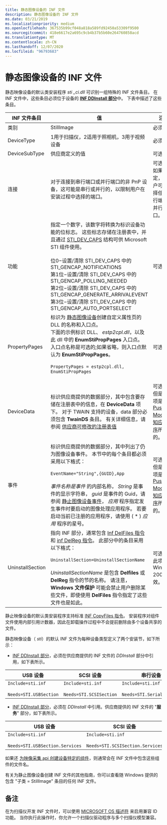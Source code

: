 ```yaml
---
title: 静态图像设备的 INF 文件
description: 静态图像设备的 INF 文件
ms.date: 03/21/2019
ms.localizationpriority: medium
ms.openlocfilehash: 367535b99cf048a818a589fd92450a53309f9500
ms.sourcegitcommit: 418e6617e2a695c9cb4b37b5b60e264760858acd
ms.translationtype: MT
ms.contentlocale: zh-CN
ms.lasthandoff: 12/07/2020
ms.locfileid: "96793683"
---
```

# <a name="inf-files-for-still-image-devices"></a>静态图像设备的 INF 文件

静态映像设备的默认类安装程序 *sti \_ci.dll* 可识别一组特殊的 INF 文件条目。 在 INF 文件中，这些条目必须位于设备的 [**INF DDInstall 部分**](../install/inf-ddinstall-section.md)中。 下表中描述了这些条目。

| INF 文件条目 | 值 | 注释 |
| --- | --- | --- |
| 类别 | StillImage | 必须 |
| DeviceType | 1用于扫描仪，2适用于照相机，3用于视频设备 | 必须 |
| DeviceSubType | 供应商定义的值 | 可选 |
| 连接 | 对于连接到串行端口或并行端口的非 PnP 设备，这可能是串行或并行的，以限制用户在安装过程中选择的端口。 | 可选。<br>如果未指定，则用户可以选择任何串行端口或并行端口。 |
| 功能 | 指定一个数字，该数字将转换为标识设备功能的位标志。 这些标志存储在注册表中，并且通过 [STI_DEV_CAPS](/windows-hardware/drivers/ddi/sti/ns-sti-_sti_dev_caps) 结构可供 Microsoft STI 组件使用。<br><br>位0−设置/清除 STI_DEV_CAPS 中的 STI_GENCAP_NOTIFICATIONS<br>第1位−设置/清除 STI_DEV_CAPS 中的 STI_GENCAP_POLLING_NEEDED<br>第2位−设置/清除 STI_DEV_CAPS 中的 STI_GENCAP_GENERATE_ARRIVALEVENT<br>第3位−设置/清除 STI_DEV_CAPS 中的 STI_GENCAP_AUTO_PORTSELECT | 可选 |
| PropertyPages | 标识为 [静态图像设备](property-sheet-pages-for-still-image-devices.md)创建自定义属性页的 DLL 的名称和入口点。<br>下面的示例标识 DLL、 *estp2cpl.dll*，以及此 dll 中的 **EnumStiPropPages** 入口点。 入口点名称是可选的;如果省略，则入口点默认为 **EnumStiPropPages**。<br><br>`PropertyPages = estp2cpl.dll, EnumStiPropPages`<br><br> | 可选 |
| DeviceData | 标识供应商提供的数据部分，其中包含要存储在注册表中的信息，在 **DeviceData** 项下。 对于 TWAIN 支持的设备，data 部分必须包含 **TwainDS** 条目。 有关详细信息，请参阅 [供应商可修改的注册表值](registry-entries-for-still-image-devices.md#ddk-vendor-modifiable-registry-values-si) | 可选。<br>但是，此项是 [创建 Push-Model 感知应用程序](creating-push-model-aware-applications.md)所必需的。 |
| 事件 | 标识供应商提供的数据部分，其中列出了仍为图像设备事件。 本节中的每个条目都必须采用以下格式：<br><br>`EventName="String",{GUID},App`<br><br>*事件名称是事件* 的内部名称， *String* 是事件的显示字符串， *guid* 是事件的 Guid，请参阅 [静止图像设备事件](still-image-device-events.md)， *应用* 程序指定发生事件时要启动的图像处理应用程序。 若要启动当前已注册的应用程序，请使用 ( * ) *应用* 程序的星号。 | 可选。<br>但是，此项是 [创建 Push-Model 感知应用程序](creating-push-model-aware-applications.md)所必需的。 |
| UninstallSection | 指向 INF 部分，通常包含 [Inf DelFiles 指令](../install/inf-delfiles-directive.md) 和 [inf DelReg 指令](../install/inf-delreg-directive.md)。 此部分中的条目采用以下格式：<br><br>`UninstallSection=UninstallSectionName`<br><br>*UninstallSectionName* 是包含 **Delfiles** 或 **DelReg** 指令的节的名称。 请注意， **Windows 文件保护** 可能会禁止用户删除某些文件，即使使用 **DelFiles** 指令指定了这些文件也是如此。 | 可选。<br>此项仅对 Windows 2000 有效。 |

静止映像设备的默认类安装程序支持标准 [INF CopyFiles 指令](../install/inf-copyfiles-directive.md)。 安装程序对组件文件使用内部引用计数器，因此在卸载操作过程中不会提前删除由多个设备共享的文件。

静态映像设备（ *sti*）的默认 INF 文件为每种设备类型定义了两个安装节，如下所示：

- [INF DDInstall 部分](../install/inf-ddinstall-section.md)，必须在供应商提供的 INF 文件的 *DDInstall* 部分中引用，如下表所示。

| USB 设备 | SCSI 设备 | 串行设备 |
| --- | --- | --- |
| `Include=sti.inf`<br><br>`Needs=STI.USBSection` | `Include=sti.inf`<br><br>`Needs=STI.SCSISection`  | `Include=sti.inf`<br><br>`Needs=STI.SerialSection` |

- [INF DDInstall 部分](../install/inf-ddinstall-services-section.md)，必须在 *DDInstall* 中引用。供应商提供的 INF 文件的 "**服务**" 部分，如下表所示。

| USB 设备 | SCSI 设备 | 串行设备 |
| --- | --- | --- |
| `Include=sti.inf`<br><br>`Needs=STI.USBSection.Services` | `Include=sti.inf`<br><br>`Needs=STI.SCSISection.Services`  | `Include=sti.inf`<br><br>`Needs=STI.SerialSection.Services` |

如果还 [为映像采集 api 创建设备特定的组件](creating-device-specific-components-for-image-acquisition-apis.md)，则通常会在 INF 文件中包含这些组件的文件名。

有关为静止图像设备创建 INF 文件的其他指南，你可以查看随 Windows 提供的包含 "子类 = StillImage" 条目的任何 INF 文件。

## <a name="remarks"></a>备注

在为扫描仪开发 INF 文件时，可以使用 [MICROSOFT OS 描述符](/previous-versions/gg463179(v=msdn.10)) 来启用兼容 ID 功能。 当你执行此操作时，你允许一个扫描仪驱动程序与多个扫描仪模型兼容。
